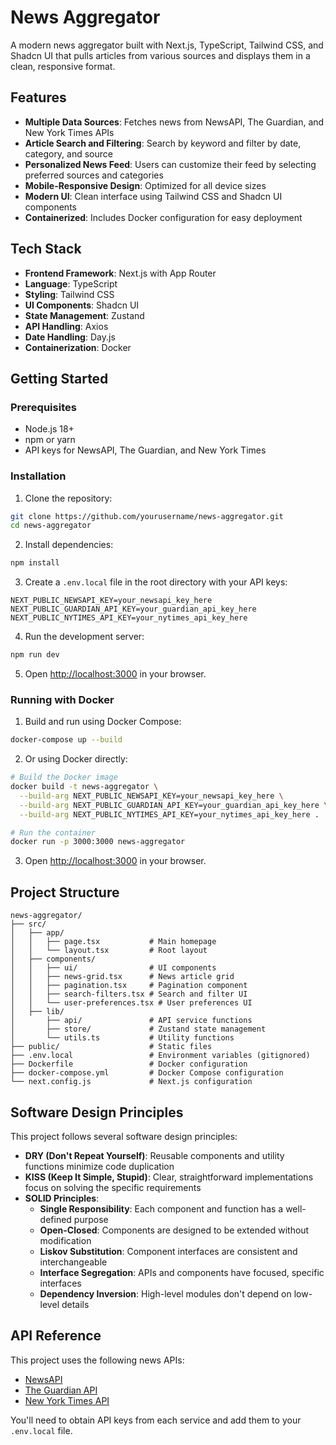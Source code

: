 # News Aggregator

A modern news aggregator built with Next.js, TypeScript, Tailwind CSS, and Shadcn UI that pulls articles from various sources and displays them in a clean, responsive format.

## Features

- **Multiple Data Sources**: Fetches news from NewsAPI, The Guardian, and New York Times APIs
- **Article Search and Filtering**: Search by keyword and filter by date, category, and source
- **Personalized News Feed**: Users can customize their feed by selecting preferred sources and categories
- **Mobile-Responsive Design**: Optimized for all device sizes
- **Modern UI**: Clean interface using Tailwind CSS and Shadcn UI components
- **Containerized**: Includes Docker configuration for easy deployment

## Tech Stack

- **Frontend Framework**: Next.js with App Router
- **Language**: TypeScript
- **Styling**: Tailwind CSS
- **UI Components**: Shadcn UI
- **State Management**: Zustand
- **API Handling**: Axios
- **Date Handling**: Day.js
- **Containerization**: Docker

## Getting Started

### Prerequisites

- Node.js 18+
- npm or yarn
- API keys for NewsAPI, The Guardian, and New York Times

### Installation

1. Clone the repository:

```bash
git clone https://github.com/yourusername/news-aggregator.git
cd news-aggregator
```

2. Install dependencies:

```bash
npm install
```

3. Create a `.env.local` file in the root directory with your API keys:

```
NEXT_PUBLIC_NEWSAPI_KEY=your_newsapi_key_here
NEXT_PUBLIC_GUARDIAN_API_KEY=your_guardian_api_key_here
NEXT_PUBLIC_NYTIMES_API_KEY=your_nytimes_api_key_here
```

4. Run the development server:

```bash
npm run dev
```

5. Open [http://localhost:3000](http://localhost:3000) in your browser.

### Running with Docker

1. Build and run using Docker Compose:

```bash
docker-compose up --build
```

2. Or using Docker directly:

```bash
# Build the Docker image
docker build -t news-aggregator \
  --build-arg NEXT_PUBLIC_NEWSAPI_KEY=your_newsapi_key_here \
  --build-arg NEXT_PUBLIC_GUARDIAN_API_KEY=your_guardian_api_key_here \
  --build-arg NEXT_PUBLIC_NYTIMES_API_KEY=your_nytimes_api_key_here .

# Run the container
docker run -p 3000:3000 news-aggregator
```

3. Open [http://localhost:3000](http://localhost:3000) in your browser.

## Project Structure

```
news-aggregator/
├── src/
│   ├── app/
│   │   ├── page.tsx           # Main homepage
│   │   └── layout.tsx         # Root layout
│   ├── components/
│   │   ├── ui/                # UI components
│   │   ├── news-grid.tsx      # News article grid
│   │   ├── pagination.tsx     # Pagination component
│   │   ├── search-filters.tsx # Search and filter UI
│   │   └── user-preferences.tsx # User preferences UI
│   ├── lib/
│       ├── api/               # API service functions
│       ├── store/             # Zustand state management
│       └── utils.ts           # Utility functions
├── public/                    # Static files
├── .env.local                 # Environment variables (gitignored)
├── Dockerfile                 # Docker configuration
├── docker-compose.yml         # Docker Compose configuration
└── next.config.js             # Next.js configuration
```

## Software Design Principles

This project follows several software design principles:

- **DRY (Don't Repeat Yourself)**: Reusable components and utility functions minimize code duplication
- **KISS (Keep It Simple, Stupid)**: Clear, straightforward implementations focus on solving the specific requirements
- **SOLID Principles**:
  - **Single Responsibility**: Each component and function has a well-defined purpose
  - **Open-Closed**: Components are designed to be extended without modification
  - **Liskov Substitution**: Component interfaces are consistent and interchangeable
  - **Interface Segregation**: APIs and components have focused, specific interfaces
  - **Dependency Inversion**: High-level modules don't depend on low-level details

## API Reference

This project uses the following news APIs:

- [NewsAPI](https://newsapi.org/)
- [The Guardian API](https://open-platform.theguardian.com/)
- [New York Times API](https://developer.nytimes.com/)

You'll need to obtain API keys from each service and add them to your `.env.local` file.
